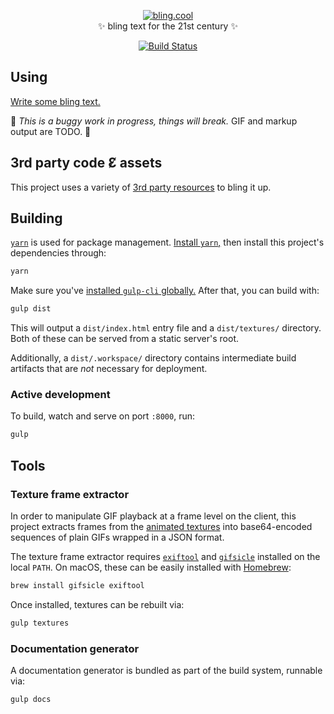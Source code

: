 <p align="center">
  <a href="https://bling.cool/" target="_blank">
    <img src="https://i.imgur.com/2upuTBM.gif" alt="bling.cool">
  </a><br>
  ✨ bling text for the 21st century ✨
</p>

<p align="center">
  <a href="https://travis-ci.com/alanorozco/bling.cool">
    <img alt="Build Status" src="https://travis-ci.com/alanorozco/bling.cool.svg?branch=master">
  </a>
</p>

## Using

[Write some bling text.](https://bling.cool)

🐞 _This is a buggy work in progress, things will break._ GIF and markup output are
TODO. 🐞

## 3rd party code Ɛ̸ assets

This project uses a variety of [3rd party resources](./3p/README.md) to bling it up.

## Building

[`yarn`](https://yarnpkg.com) is used for package management.
[Install `yarn`,](https://yarnpkg.com/en/docs/install#mac-stable) then install
this project's dependencies through:

```sh
yarn
```

Make sure you've [installed `gulp-cli` globally.](https://gulpjs.com/docs/en/getting-started/quick-start) After that, you can build with:

```sh
gulp dist
```

This will output a `dist/index.html` entry file and a `dist/textures/`
directory. Both of these can be served from a static server's root.

Additionally, a `dist/.workspace/` directory contains intermediate build artifacts that are _not_ necessary for deployment.

### Active development

To build, watch and serve on port `:8000`, run:

```sh
gulp
```

## Tools

### Texture frame extractor

In order to manipulate GIF playback at a frame level on the client, this project extracts frames from the [animated textures](/textures) into
base64-encoded sequences of plain GIFs wrapped in a JSON format.

The texture frame extractor requires [`exiftool`](https://www.sno.phy.queensu.ca/~phil/exiftool/) and [`gifsicle`](https://www.lcdf.org/gifsicle/) installed on the local `PATH`. On macOS, these can be easily installed with [Homebrew](https://brew.sh/):

```sh
brew install gifsicle exiftool
```

Once installed, textures can be rebuilt via:

```sh
gulp textures
```

### Documentation generator

A documentation generator is bundled as part of the build system, runnable via:

```sh
gulp docs
```
